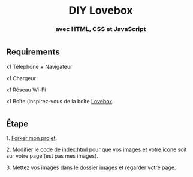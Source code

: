<h1 align="center"> DIY Lovebox </h1>
<h3 align="center"> avec HTML, CSS et JavaScript </h3>

#

<h2> Requirements </h2>

<p> x1 Téléphone + Navigateur </p>
<p> x1 Chargeur </p>
<p> x1 Réseau Wi-Fi </p>
<p> x1 Boîte (inspirez-vous de la boîte <a href="https://raw.githubusercontent.com/LeBazarDeBryan/DIY_Lovebox/main/assets/images/lovebox.png">Lovebox</a>. </p>

#

<h2> Étape </h2>

<p> 1. <a href="https://github.com/LeBazarDeBryan/DIY_Lovebox/fork">Forker mon projet</a>. </p>
<p> 2. Modifier le code de <a href="index.html">index.html</a> pour que vos <a href="index.html#L36-L39">images</a> et votre <a href="index.html#L6-L8">îcone</a> soit sur votre page (est pas mes images). </p>
<p> 3. Mettez vos images dans le <a href="images">dossier images</a> et regarder votre page. </p>
